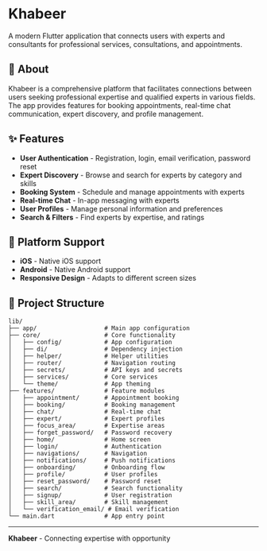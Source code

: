 # Khabeer

A modern Flutter application that connects users with experts and consultants for professional services, consultations, and appointments.

## 📱 About

Khabeer is a comprehensive platform that facilitates connections between users seeking professional expertise and qualified experts in various fields. The app provides features for booking appointments, real-time chat communication, expert discovery, and profile management.

## ✨ Features

- **User Authentication** - Registration, login, email verification, password reset
- **Expert Discovery** - Browse and search for experts by category and skills
- **Booking System** - Schedule and manage appointments with experts
- **Real-time Chat** - In-app messaging with experts
- **User Profiles** - Manage personal information and preferences
- **Search & Filters** - Find experts by expertise, and ratings

## 📱 Platform Support

- **iOS** - Native iOS support
- **Android** - Native Android support
- **Responsive Design** - Adapts to different screen sizes

## 📁 Project Structure

```
lib/
├── app/                   # Main app configuration
├── core/                  # Core functionality
│   ├── config/            # App configuration
│   ├── di/                # Dependency injection
│   ├── helper/            # Helper utilities
│   ├── router/            # Navigation routing
│   ├── secrets/           # API keys and secrets
│   ├── services/          # Core services
│   └── theme/             # App theming
├── features/              # Feature modules
│   ├── appointment/       # Appointment booking
│   ├── booking/           # Booking management
│   ├── chat/              # Real-time chat
│   ├── expert/            # Expert profiles
│   ├── focus_area/        # Expertise areas
│   ├── forget_password/   # Password recovery
│   ├── home/              # Home screen
│   ├── login/             # Authentication
│   ├── navigations/       # Navigation
│   ├── notifications/     # Push notifications
│   ├── onboarding/        # Onboarding flow
│   ├── profile/           # User profiles
│   ├── reset_password/    # Password reset
│   ├── search/            # Search functionality
│   ├── signup/            # User registration
│   ├── skill_area/        # Skill management
│   └── verification_email/ # Email verification
└── main.dart              # App entry point
```

---

**Khabeer** - Connecting expertise with opportunity
